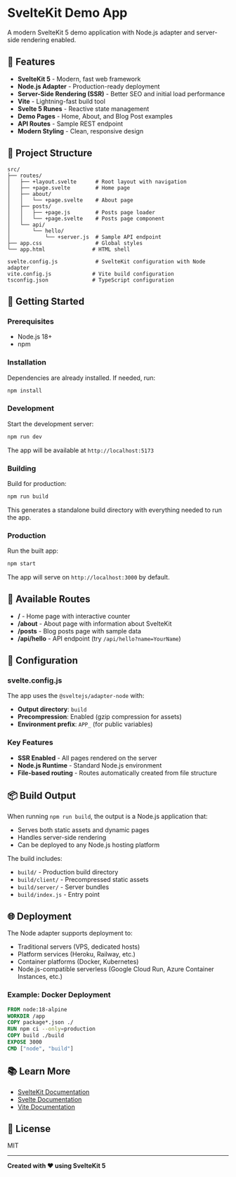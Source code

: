 # SvelteKit Demo App

A modern SvelteKit 5 demo application with Node.js adapter and server-side rendering enabled.

## 🎯 Features

- **SvelteKit 5** - Modern, fast web framework
- **Node.js Adapter** - Production-ready deployment
- **Server-Side Rendering (SSR)** - Better SEO and initial load performance
- **Vite** - Lightning-fast build tool
- **Svelte 5 Runes** - Reactive state management
- **Demo Pages** - Home, About, and Blog Post examples
- **API Routes** - Sample REST endpoint
- **Modern Styling** - Clean, responsive design

## 📁 Project Structure

```
src/
├── routes/
│   ├── +layout.svelte      # Root layout with navigation
│   ├── +page.svelte        # Home page
│   ├── about/
│   │   └── +page.svelte    # About page
│   ├── posts/
│   │   ├── +page.js        # Posts page loader
│   │   └── +page.svelte    # Posts page component
│   └── api/
│       └── hello/
│           └── +server.js  # Sample API endpoint
├── app.css                 # Global styles
└── app.html               # HTML shell

svelte.config.js            # SvelteKit configuration with Node adapter
vite.config.js             # Vite build configuration
tsconfig.json              # TypeScript configuration
```

## 🚀 Getting Started

### Prerequisites

- Node.js 18+ 
- npm

### Installation

Dependencies are already installed. If needed, run:

```bash
npm install
```

### Development

Start the development server:

```bash
npm run dev
```

The app will be available at `http://localhost:5173`

### Building

Build for production:

```bash
npm run build
```

This generates a standalone build directory with everything needed to run the app.

### Production

Run the built app:

```bash
npm start
```

The app will serve on `http://localhost:3000` by default.

## 📝 Available Routes

- **/** - Home page with interactive counter
- **/about** - About page with information about SvelteKit
- **/posts** - Blog posts page with sample data
- **/api/hello** - API endpoint (try `/api/hello?name=YourName`)

## 🔧 Configuration

### svelte.config.js

The app uses the `@sveltejs/adapter-node` with:

- **Output directory**: `build`
- **Precompression**: Enabled (gzip compression for assets)
- **Environment prefix**: `APP_` (for public variables)

### Key Features

- **SSR Enabled** - All pages rendered on the server
- **Node.js Runtime** - Standard Node.js environment
- **File-based routing** - Routes automatically created from file structure

## 📦 Build Output

When running `npm run build`, the output is a Node.js application that:

- Serves both static assets and dynamic pages
- Handles server-side rendering
- Can be deployed to any Node.js hosting platform

The build includes:
- `build/` - Production build directory
- `build/client/` - Precompressed static assets
- `build/server/` - Server bundles
- `build/index.js` - Entry point

## 🌐 Deployment

The Node adapter supports deployment to:

- Traditional servers (VPS, dedicated hosts)
- Platform services (Heroku, Railway, etc.)
- Container platforms (Docker, Kubernetes)
- Node.js-compatible serverless (Google Cloud Run, Azure Container Instances, etc.)

### Example: Docker Deployment

```dockerfile
FROM node:18-alpine
WORKDIR /app
COPY package*.json ./
RUN npm ci --only=production
COPY build ./build
EXPOSE 3000
CMD ["node", "build"]
```

## 📚 Learn More

- [SvelteKit Documentation](https://kit.svelte.dev)
- [Svelte Documentation](https://svelte.dev)
- [Vite Documentation](https://vitejs.dev)

## 📄 License

MIT

---

**Created with ❤️ using SvelteKit 5**

